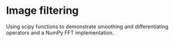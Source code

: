 # Image filtering 

Using scipy functions to demonstrate smoothing and differentiating operators and a NumPy FFT implementation.
